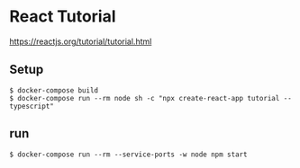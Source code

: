 # React Tutorial
https://reactjs.org/tutorial/tutorial.html

## Setup
```
$ docker-compose build
$ docker-compose run --rm node sh -c "npx create-react-app tutorial --typescript"
```
## run
```
$ docker-compose run --rm --service-ports -w node npm start
```